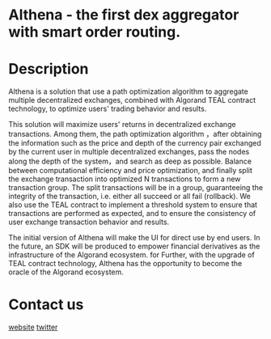 # Althena - the first dex aggregator with smart order routing.

# Description
Althena is a solution that use a path optimization algorithm to aggregate multiple decentralized exchanges, combined with Algorand TEAL contract technology, to optimize users' trading behavior and results. 

This solution will maximize users' returns in decentralized exchange transactions. Among them, the path optimization algorithm ，after obtaining the information such as the price and depth of the currency pair exchanged by the current user in multiple decentralized exchanges, pass the nodes along the depth of the system，and search as deep as possible. Balance between computational efficiency and price optimization, and finally split the exchange transaction into optimized N transactions to form a new transaction group. The split transactions will be in a group, guaranteeing the integrity of the transaction, i.e. either all succeed or all fail (rollback). We also use the TEAL contract to implement a threshold system to ensure that transactions are performed as expected, and to ensure the consistency of user exchange transaction behavior and results. 

The initial version of Althena will make the UI for direct use by end users. In the future, an SDK will be produced to empower financial derivatives as the infrastructure of the Algorand ecosystem. for Further, with the upgrade of TEAL contract technology, Althena has the opportunity to become the oracle of the Algorand ecosystem.

# Contact us
[website](https://www.althena.io)
[twitter](https://twitter.com/Althenalabs)
